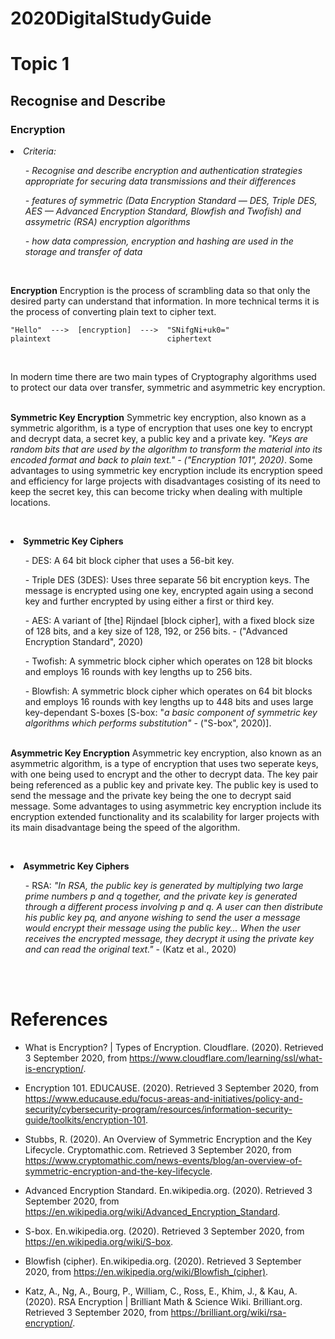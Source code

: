# 2020DigitalStudyGuide

# Topic 1

<h2> Recognise and Describe </h2>

<h3> Encryption </h3>

<li><i>Criteria: 
  <ol>
    - Recognise and describe encryption and authentication strategies appropriate for securing data transmissions and their differences
  </ol>
  <ol>
    - features of symmetric (Data Encryption Standard — DES, Triple DES, AES — Advanced Encryption Standard, Blowfish and Twofish) and assymetric (RSA) encryption algorithms
   </ol>
  <ol>
    - how data compression, encryption and hashing are used in the storage and transfer of data
  </ol>
</i></li>

<br>

<b>Encryption</b>
Encryption is the process of scrambling data so that only the desired party can understand that information. In more technical terms it is the process of converting plain text to cipher text.
<br>
  ```
  "Hello"  --->  [encryption]  --->  "SNifgNi+uk0="
  plaintext                          ciphertext
  ```
<br>

In modern time there are two main types of Cryptography algorithms used to protect our data over transfer, symmetric and asymmetric key encryption.

<br>
<b>Symmetric Key Encryption</b>
Symmetric key encryption, also known as a symmetric algorithm, is a type of encryption that uses one key to encrypt and decrypt data, a secret key, a public key and a private key. <i>"Keys are random bits that are used by the algorithm to transform the material into its encoded format and back to plain text." - ("Encryption 101", 2020)</i>. Some advantages to using symmetric key encryption include its encryption speed and efficiency for large projects with disadvantages cosisting of its need to keep the secret key, this can become tricky when dealing with multiple locations.


<br><li><b>Symmetric Key Ciphers</b>
<ol>- DES: A 64 bit block cipher that uses a 56-bit key.</ol>
<ol>- Triple DES (3DES): Uses three separate 56 bit encryption keys. The message is encrypted using one key, encrypted again using a second key and further encrypted by using either a first or third key.</ol>
<ol>- AES: A variant of [the] Rijndael [block cipher], with a fixed block size of 128 bits, and a key size of 128, 192, or 256 bits. - ("Advanced Encryption Standard", 2020)</ol>
<ol>- Twofish: A symmetric block cipher which operates on 128 bit blocks and employs 16 rounds with key lengths up to 256 bits.</ol>
<ol>- Blowfish: A symmetric block cipher which operates on 64 bit blocks and employs 16 rounds with key lengths up to 448 bits and uses large key-dependant S-boxes [S-box: "<i>a basic component of symmetric key algorithms which performs substitution"</i> - ("S-box", 2020)].</ol>
</li>
  
<br>
<b>Asymmetric Key Encryption</b>
Asymmetric key encryption, also known as an asymmetric algorithm, is a type of encryption that uses two seperate keys, with one being used to encrypt and the other to decrypt data. The key pair being referenced as a public key and private key. The public key is used to send the message and the private key being the one to decrypt said message. Some advantages to using asymmetric key encryption include its encryption extended functionality and its scalability for larger projects with its main disadvantage being the speed of the algorithm.

<br><li><b>Asymmetric Key Ciphers</b>
<ol>- RSA: <i>"In RSA, the public key is generated by multiplying two large prime numbers p and q together, and the private key is generated through a different process involving p and q. A user can then distribute his public key pq, and anyone wishing to send the user a message would encrypt their message using the public key... When the user receives the encrypted message, they decrypt it using the private key and can read the original text."</i> - (Katz et al., 2020)</ol>
</li>
 
<br><br>

# References
- What is Encryption? | Types of Encryption. Cloudflare. (2020). Retrieved 3 September 2020, from https://www.cloudflare.com/learning/ssl/what-is-encryption/.

- Encryption 101. EDUCAUSE. (2020). Retrieved 3 September 2020, from https://www.educause.edu/focus-areas-and-initiatives/policy-and-security/cybersecurity-program/resources/information-security-guide/toolkits/encryption-101.

- Stubbs, R. (2020). An Overview of Symmetric Encryption and the Key Lifecycle. Cryptomathic.com. Retrieved 3 September 2020, from https://www.cryptomathic.com/news-events/blog/an-overview-of-symmetric-encryption-and-the-key-lifecycle.

- Advanced Encryption Standard. En.wikipedia.org. (2020). Retrieved 3 September 2020, from https://en.wikipedia.org/wiki/Advanced_Encryption_Standard.

- S-box. En.wikipedia.org. (2020). Retrieved 3 September 2020, from https://en.wikipedia.org/wiki/S-box.

- Blowfish (cipher). En.wikipedia.org. (2020). Retrieved 3 September 2020, from https://en.wikipedia.org/wiki/Blowfish_(cipher).

- Katz, A., Ng, A., Bourg, P., William, C., Ross, E., Khim, J., & Kau, A. (2020). RSA Encryption | Brilliant Math & Science Wiki. Brilliant.org. Retrieved 3 September 2020, from https://brilliant.org/wiki/rsa-encryption/.
